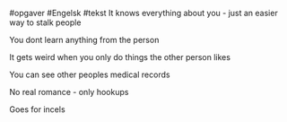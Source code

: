 #opgaver #Engelsk #tekst 
It knows everything about you - just an easier way to stalk people

You dont learn anything from the person

It gets weird when you only do things the other person likes

You can see other peoples medical records

No real romance - only hookups

Goes for incels

